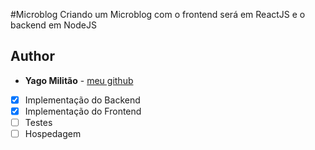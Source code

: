 #Microblog
Criando um Microblog com o frontend será em ReactJS e o backend em NodeJS
## Author

* **Yago Militão** -  [meu github](https://github.com/YagoMilitao)
- [x] Implementação do Backend
- [X] Implementação do Frontend
- [ ] Testes
- [ ] Hospedagem

